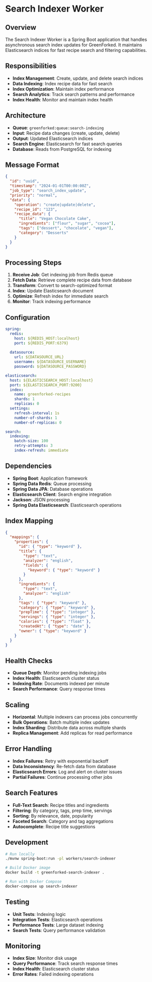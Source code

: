 # Search Indexer Worker

## Overview
The Search Indexer Worker is a Spring Boot application that handles asynchronous search index updates for GreenForked. It maintains Elasticsearch indices for fast recipe search and filtering capabilities.

## Responsibilities
- **Index Management**: Create, update, and delete search indices
- **Data Indexing**: Index recipe data for fast search
- **Index Optimization**: Maintain index performance
- **Search Analytics**: Track search patterns and performance
- **Index Health**: Monitor and maintain index health

## Architecture
- **Queue**: `greenforked:queue:search-indexing`
- **Input**: Recipe data changes (create, update, delete)
- **Output**: Updated Elasticsearch indices
- **Search Engine**: Elasticsearch for fast search queries
- **Database**: Reads from PostgreSQL for indexing

## Message Format
```json
{
  "id": "uuid",
  "timestamp": "2024-01-01T00:00:00Z",
  "job_type": "search_index_update",
  "priority": "normal",
  "data": {
    "operation": "create|update|delete",
    "recipe_id": "123",
    "recipe_data": {
      "title": "Vegan Chocolate Cake",
      "ingredients": ["flour", "sugar", "cocoa"],
      "tags": ["dessert", "chocolate", "vegan"],
      "category": "Desserts"
    }
  }
}
```

## Processing Steps
1. **Receive Job**: Get indexing job from Redis queue
2. **Fetch Data**: Retrieve complete recipe data from database
3. **Transform**: Convert to search-optimized format
4. **Index**: Update Elasticsearch document
5. **Optimize**: Refresh index for immediate search
6. **Monitor**: Track indexing performance

## Configuration
```yaml
spring:
  redis:
    host: ${REDIS_HOST:localhost}
    port: ${REDIS_PORT:6379}
  
  datasource:
    url: ${DATASOURCE_URL}
    username: ${DATASOURCE_USERNAME}
    password: ${DATASOURCE_PASSWORD}

elasticsearch:
  host: ${ELASTICSEARCH_HOST:localhost}
  port: ${ELASTICSEARCH_PORT:9200}
  index:
    name: greenforked-recipes
    shards: 1
    replicas: 0
  settings:
    refresh-interval: 1s
    number-of-shards: 1
    number-of-replicas: 0

search:
  indexing:
    batch-size: 100
    retry-attempts: 3
    index-refresh: immediate
```

## Dependencies
- **Spring Boot**: Application framework
- **Spring Data Redis**: Queue processing
- **Spring Data JPA**: Database operations
- **Elasticsearch Client**: Search engine integration
- **Jackson**: JSON processing
- **Spring Data Elasticsearch**: Elasticsearch operations

## Index Mapping
```json
{
  "mappings": {
    "properties": {
      "id": { "type": "keyword" },
      "title": { 
        "type": "text",
        "analyzer": "english",
        "fields": {
          "keyword": { "type": "keyword" }
        }
      },
      "ingredients": { 
        "type": "text",
        "analyzer": "english"
      },
      "tags": { "type": "keyword" },
      "category": { "type": "keyword" },
      "prepTime": { "type": "integer" },
      "servings": { "type": "integer" },
      "calories": { "type": "float" },
      "createdAt": { "type": "date" },
      "owner": { "type": "keyword" }
    }
  }
}
```

## Health Checks
- **Queue Depth**: Monitor pending indexing jobs
- **Index Health**: Elasticsearch cluster status
- **Indexing Rate**: Documents indexed per minute
- **Search Performance**: Query response times

## Scaling
- **Horizontal**: Multiple indexers can process jobs concurrently
- **Bulk Operations**: Batch multiple index updates
- **Index Sharding**: Distribute data across multiple shards
- **Replica Management**: Add replicas for read performance

## Error Handling
- **Index Failures**: Retry with exponential backoff
- **Data Inconsistency**: Re-fetch data from database
- **Elasticsearch Errors**: Log and alert on cluster issues
- **Partial Failures**: Continue processing other jobs

## Search Features
- **Full-Text Search**: Recipe titles and ingredients
- **Filtering**: By category, tags, prep time, servings
- **Sorting**: By relevance, date, popularity
- **Faceted Search**: Category and tag aggregations
- **Autocomplete**: Recipe title suggestions

## Development
```bash
# Run locally
./mvnw spring-boot:run -pl workers/search-indexer

# Build Docker image
docker build -t greenforked-search-indexer .

# Run with Docker Compose
docker-compose up search-indexer
```

## Testing
- **Unit Tests**: Indexing logic
- **Integration Tests**: Elasticsearch operations
- **Performance Tests**: Large dataset indexing
- **Search Tests**: Query performance validation

## Monitoring
- **Index Size**: Monitor disk usage
- **Query Performance**: Track search response times
- **Index Health**: Elasticsearch cluster status
- **Error Rates**: Failed indexing operations 